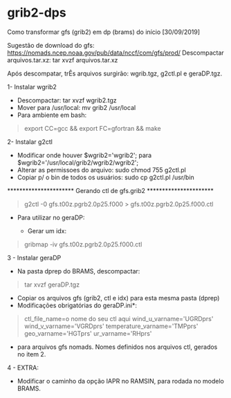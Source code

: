 # grib2-dps
Como transformar gfs (grib2) em dp (brams) do início [30/09/2019]

Sugestão de download do gfs: https://nomads.ncep.noaa.gov/pub/data/nccf/com/gfs/prod/
Descompactar arquivos.tar.xz: tar xvzf arquivos.tar.xz 

Após descompatar, trÊs arquivos surgirão: 
wgrib.tgz, 
g2ctl.pl e 
geraDP.tgz. 


1- Instalar wgrib2
- Descompactar: tar xvzf wgrib2.tgz
- Mover para /usr/local: mv grib2 /usr/local
- Para ambiente em bash: 

>export CC=gcc && export FC=gfortran && make

2- Instalar g2ctl

- Modificar onde houver $wgrib2='wgrib2'; para $wgrib2='/usr/local/grib2/wgrib2/wgrib2';
- Alterar as permissoes do arquivo: sudo chmod 755 g2ctl.pl
- Copiar p/ o bin de todos os usuários: sudo cp g2ctl.pl /usr/bin

********************** Gerando ctl de gfs.grib2 ********************** 

>g2ctl -0 gfs.t00z.pgrb2.0p25.f000 > gfs.t00z.pgrb2.0p25.f000.ctl

- Para utilizar no geraDP:

    - Gerar um idx: 
>gribmap -iv gfs.t00z.pgrb2.0p25.f000.ctl

3 - Instalar geraDP

- Na pasta dprep do BRAMS, descompactar: 

>tar xvzf geraDP.tgz

- Copiar os arquivos gfs (grib2, ctl e idx) para esta mesma pasta (dprep)
- Modificações obrigatórias do geraDP.ini*:

>ctl_file_name=o nome do seu ctl aqui
>wind_u_varname='UGRDprs'
>wind_v_varname='VGRDprs'
>temperature_varname='TMPprs'
>geo_varname='HGTprs'
>ur_varname='RHprs' 
                                       
* para arquivos gfs nomads. Nomes definidos nos arquivos ctl, gerados no item 2.  

4 - EXTRA: 
- Modificar o caminho da opção IAPR no RAMSIN, para rodada no modelo BRAMS. 
